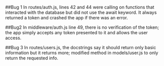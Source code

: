 ##Bug 1
In routes/auth.js, lines 42 and 44 were calling on functions that interacted with the database but did not use the await keyword. It always returned a token and crashed the app if there was an error.

##Bug2 
In middleware/auth.js line 49, there is no verification of the token; the app simply accepts any token presented to it and allows the user access. 

##Bug 3
In routes/users.js, the docstrings say it should return only basic information but it returns more; modified method in models/user.js to only return the requested info.

